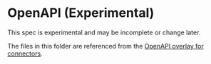 # OpenAPI (Experimental)

This spec is experimental and may be incomplete or change later.

The files in this folder are referenced from the [OpenAPI overlay for connectors](../../../../../oas_docs/overlays/connectors.overlays.yaml).
